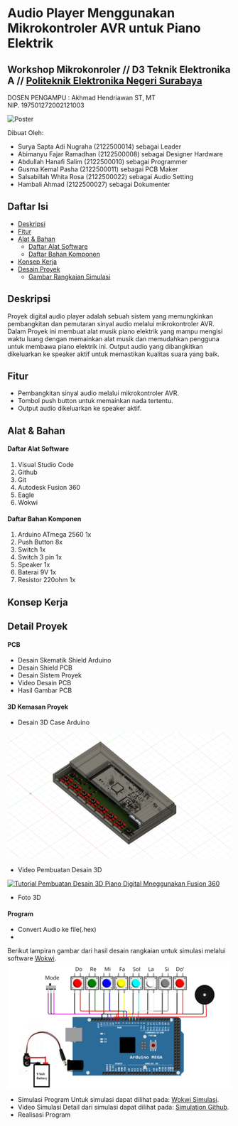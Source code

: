 # Audio Player Menggunakan Mikrokontroler AVR untuk Piano Elektrik 
## Workshop Mikrokonroler // D3 Teknik Elektronika A // <a href="https://www.pens.ac.id/" target="_blank">Politeknik Elektronika Negeri Surabaya</a>
DOSEN PENGAMPU : Akhmad Hendriawan ST, MT  
NIP. 197501272002121003

<img src="" alt="Poster">

Dibuat Oleh:
- Surya Sapta Adi Nugraha  (2122500014) sebagai Leader
- Abimanyu Fajar Ramadhan  (2122500008) sebagai Designer Hardware
- Abdullah Hanafi Salim    (2122500010) sebagai Programmer
- Gusma Kemal Pasha        (2122500011) sebagai PCB Maker
- Salsabillah Whita Rosa   (2122500022) sebagai Audio Setting
- Hambali Ahmad            (2122500027) sebagai Dokumenter

## Daftar Isi
- [Deskripsi](#Deskripsi)
- [Fitur](#Fitur)
- [Alat & Bahan](#Alat-&-Bahan)
  - [Daftar Alat Software](#Daftar-Alat-Software)
  - [Daftar Bahan Komponen](#Daftar-Bahan-Komponen)
- [Konsep Kerja](#Konsep-Kerja)
- [Desain Proyek](#Desain-Proyek)
  - [Gambar Rangkaian Simulasi](#Gambar-Rangkaian-Simulasi)
  
## Deskripsi
Proyek digital audio player adalah sebuah sistem yang memungkinkan pembangkitan dan pemutaran sinyal audio melalui mikrokontroler AVR. Dalam Proyek ini membuat alat musik piano elektrik yang mampu mengisi waktu luang dengan memainkan alat musik dan memudahkan pengguna untuk membawa piano elektrik ini. Output audio yang dibangkitkan dikeluarkan ke speaker aktif untuk memastikan kualitas suara yang baik.

## Fitur
- Pembangkitan sinyal audio melalui mikrokontroler AVR.
- Tombol push button untuk memainkan nada tertentu.
- Output audio dikeluarkan ke speaker aktif.

## Alat & Bahan
#### Daftar Alat Software
1. Visual Studio Code
2. Github
3. Git
4. Autodesk Fusion 360
5. Eagle
6. Wokwi
#### Daftar Bahan Komponen
1. Arduino ATmega 2560  1x
2. Push Button          8x
3. Switch               1x
4. Switch 3 pin         1x
5. Speaker              1x
6. Baterai 9V           1x
7. Resistor 220ohm      1x

## Konsep Kerja

## Detail Proyek
#### PCB
- Desain Skematik Shield Arduino
- Desain Shield PCB
- Desain Sistem Proyek
- Video Desain PCB
- Hasil Gambar PCB
#### 3D Kemasan Proyek
- Desain 3D Case Arduino
<img src="https://github.com/SuryaSaptaAdiN/Project_Audio-Player-Menggunakan-Mikrokontroler-AVR-untuk-Piano-Elektrik/blob/main/3D%20Package/Piano%202%20Front.png" alt="Desain 3D">

- Video Pembuatan Desain 3D
  
[![Tutorial Pembuatan Desain 3D Piano Digital Mneggunakan Fusion 360](https://img.youtube.com/vi/R6Fa050dKPA/0.jpg)](https://www.youtube.com/watch?v=R6Fa050dKPA)

- Foto 3D

#### Program
- Convert Audio ke file(.hex)
- 
Berikut lampiran gambar dari hasil desain rangkaian untuk simulasi melalui software <a href="https://wokwi.com/" target="_blank">Wokwi</a>.
<img src="https://github.com/SuryaSaptaAdiN/Project_Audio-Player-Menggunakan-Mikrokontroler-AVR-untuk-Piano-Elektrik/blob/main/Simulation/simulasi.jpeg" alt="Simulasi">
- Simulasi Program
Untuk simulasi dapat dilihat pada: <a href="https://wokwi.com/projects/398312099364933633" target="_blank">Wokwi Simulasi</a>.
- Video Simulasi
Detail dari simulasi dapat dilihat pada: <a href="https://github.com/SuryaSaptaAdiN/Project_Audio-Player-Menggunakan-Mikrokontroler-AVR-untuk-Piano-Elektrik/tree/main/Simulation" target="_blank">Simulation Github</a>.
- Realisasi Program

